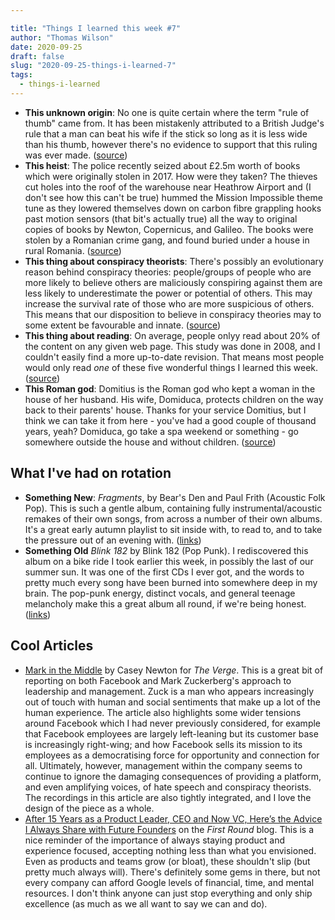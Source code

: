 ```yaml
---

title: "Things I learned this week #7"
author: "Thomas Wilson"
date: 2020-09-25
draft: false
slug: "2020-09-25-things-i-learned-7"
tags:
  - things-i-learned
---
```


- **This unknown origin**: No one is quite certain where the term "rule of thumb" came from. It has been mistakenly attributed to a British Judge's rule that a man can beat his wife if the stick so long as it is less wide than his thumb, however there's no evidence to support that this ruling was ever made. ([source](https://freakonomics.com/2011/07/01/rule-of-thumb/))
- **This heist**: The police recently seized about £2.5m worth of books which were originally stolen in 2017. How were they taken? The thieves cut holes into the roof of the warehouse near Heathrow Airport and (I don't see how this can't be true) hummed the Mission Impossible theme tune as they lowered themselves down on carbon fibre grappling hooks past motion sensors (that bit's actually true) all the way to original copies of books by Newton, Copernicus, and Galileo. The books were stolen by a Romanian crime gang, and found buried under a house in rural Romania. ([source](https://www.bbc.co.uk/news/world-europe-54209366))
- **This thing about conspiracy theorists**: There's possibly an evolutionary reason behind conspiracy theories: people/groups of people who are more likely to believe others are maliciously conspiring against them are less likely to underestimate the power or potential of others. This may increase the survival rate of those who are more suspicious of others. This means that our disposition to believe in conspiracy theories may to some extent be favourable and innate. ([source](https://onlinelibrary.wiley.com/doi/pdf/10.1002/ejsp.2530))
- **This thing about reading**: On average, people onlyy read about 20% of the content on any given web page. This study was done in 2008, and I couldn't easily find a more up-to-date revision. That means most people would only read _one_ of these five wonderful things I learned this week. ([source](https://www.nngroup.com/articles/how-little-do-users-read/))
- **This Roman god**: Domitius is the Roman god who kept a woman in the house of her husband. His wife, Domiduca, protects children on the way back to their parents' house. Thanks for your service Domitius, but I think we can take it from here - you've had a good couple of thousand years, yeah? Domiduca, go take a spa weekend or something - go somewhere outside the house and without children. ([source](https://en.wikipedia.org/wiki/Domiduca))

## What I've had on rotation

- **Something New**: _Fragments_, by Bear's Den and Paul Frith (Acoustic Folk Pop). This is such a gentle album, containing fully instrumental/acoustic remakes of their own songs, from across a number of their own albums. It's a great early autumn playlist to sit inside with, to read to, and to take the pressure out of an evening with. ([links](https://songwhip.com/bears-den/fragments))
- **Something Old** _Blink 182_ by Blink 182 (Pop Punk). I rediscovered this album on a bike ride I took earlier this week, in possibly the last of our summer sun. It was one of the first CDs I ever got, and the words to pretty much every song have been burned into somewhere deep in my brain. The pop-punk energy, distinct vocals, and general teenage melancholy make this a great album all round, if we're being honest. ([links](https://songwhip.com/blink-182/blink-182))

## Cool Articles

- [Mark in the Middle](https://www.theverge.com/21444203/facebook-leaked-audio-zuckerberg-trump-pandemic-blm) by Casey Newton for _The Verge_. This is a great bit of reporting on both Facebook and Mark Zuckerberg's approach to leadership and management. Zuck is a man who appears increasingly out of touch with human and social sentiments that make up a lot of the human experience. The article also highlights some wider tensions around Facebook which I had never previously considered, for example that Facebook employees are largely left-leaning but its customer base is increasingly right-wing; and how Facebook sells its mission to its employees as a democratising force for opportunity and connection for all. Ultimately, however, management within the company seems to continue to ignore the damaging consequences of providing a platform, and even amplifying voices, of hate speech and conspiracy theorists. The recordings in this article are also tightly integrated, and I love the design of the piece as a whole.
- [After 15 Years as a Product Leader, CEO and Now VC, Here’s the Advice I Always Share with Future Founders](https://firstround.com/review/after-15-years-as-a-product-leader-ceo-and-now-vc-heres-the-advice-i-always-share-with-future-founders/) on the _First Round_ blog. This is a nice reminder of the importance of always staying product and experience focused, accepting nothing less than what you envisioned. Even as products and teams grow (or bloat), these shouldn't slip (but pretty much always will). There's definitely some gems in there, but not every company can afford Google levels of financial, time, and mental resources. I don't think anyone can just stop everything and only ship excellence (as much as we all want to say we can and do).
